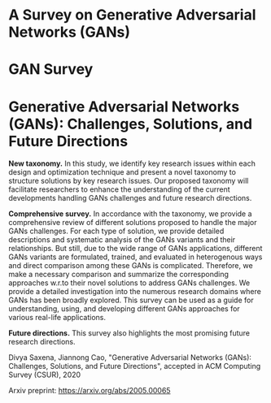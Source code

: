 # A Survey on Generative Adversarial Networks (GANs)
# GAN Survey
# Generative Adversarial Networks (GANs): Challenges, Solutions, and Future Directions

**New taxonomy.** In this study, we identify key research issues within each design and optimization technique and present a novel taxonomy to structure solutions by key research issues. Our proposed taxonomy will facilitate researchers to enhance the understanding of the current developments handling GANs challenges and future research directions.

**Comprehensive survey.** In accordance with the taxonomy, we provide a comprehensive review of different solutions proposed to handle the major GANs challenges. For each type of solution, we provide detailed descriptions and systematic analysis of the GANs variants and their relationships. But still, due to the wide range of GANs applications, different GANs variants are formulated, trained, and evaluated in heterogenous ways and direct comparison among these GANs is complicated. Therefore, we make a necessary comparison and summarize the corresponding approaches w.r.to their novel solutions to address GANs challenges. We provide a detailed investigation into the numerous research domains where GANs has been broadly explored. This survey can be used as a guide for understanding, using, and developing different GANs approaches for various real-life applications.

**Future directions.** This survey also highlights the most promising future research directions.



Divya Saxena, Jiannong Cao, "Generative Adversarial Networks (GANs): Challenges, Solutions, and Future Directions", accepted in ACM Computing Survey (CSUR), 2020

Arxiv preprint: https://arxiv.org/abs/2005.00065
